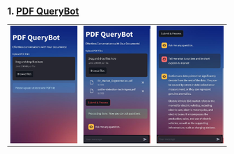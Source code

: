 ## 1. [PDF QueryBot](https://github.com/harshitpathak18/LLM-Projects/blob/main/PDF_Chat_Bot)
<table>
  <tr>
    <td><img src="https://github.com/harshitpathak18/LLM-Projects/blob/main/PDF_Chat_Bot/screenshots/1.jpg" alt="Screenshot 1"/></td>
    <td><img src="https://github.com/harshitpathak18/LLM-Projects/blob/main/PDF_Chat_Bot/screenshots/2.jpg" alt="Screenshot 2"/></td>
    <td><img src="https://github.com/harshitpathak18/LLM-Projects/blob/main/PDF_Chat_Bot/screenshots/3.jpg" alt="Screenshot 3"/></td>
  </tr>
</table>
